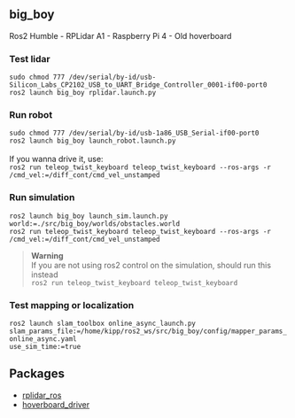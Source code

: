 ## big_boy
Ros2 Humble - RPLidar A1 - Raspberry Pi 4 - Old hoverboard

### Test lidar
```sudo chmod 777 /dev/serial/by-id/usb-Silicon_Labs_CP2102_USB_to_UART_Bridge_Controller_0001-if00-port0``` \
```ros2 launch big_boy rplidar.launch.py```
### Run robot
```sudo chmod 777 /dev/serial/by-id/usb-1a86_USB_Serial-if00-port0``` \
```ros2 launch big_boy launch_robot.launch.py```\
\
If you wanna drive it, use:\
```ros2 run teleop_twist_keyboard teleop_twist_keyboard --ros-args -r /cmd_vel:=/diff_cont/cmd_vel_unstamped```
### Run simulation
```ros2 launch big_boy launch_sim.launch.py world:=./src/big_boy/worlds/obstacles.world```\
```ros2 run teleop_twist_keyboard teleop_twist_keyboard --ros-args -r /cmd_vel:=/diff_cont/cmd_vel_unstamped```
> **Warning** \
> If you are not using ros2 control on the simulation, should run this instead \
> ```ros2 run teleop_twist_keyboard teleop_twist_keyboard```
### Test mapping or localization
<code>ros2 launch slam_toolbox online_async_launch.py slam_params_file:=/home/kipp/ros2_ws/src/big_boy/config/mapper_params_online_async.yaml use_sim_time:=true</code>
## Packages
* [rplidar_ros](https://github.com/Slamtec/rplidar_ros/tree/dev-ros2)
* [hoverboard_driver](https://github.com/hoverboard-robotics/hoverboard-driver/tree/humble)